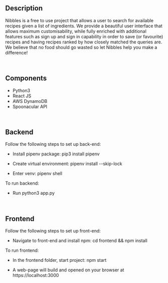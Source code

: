 ## Description

Nibbles is a free to use project that allows a user to search for available recipes given a list of ingredients. We provide a beautiful user interface that allows maximum customisability, while fully enriched with additional features such as sign up and sign in capability in order to save (or favourite) recipes and having recipes ranked by how closely matched the queries are. We believe that no food should go wasted so let Nibbles help you make a difference!

<br>

## Components

- Python3
- React JS
- AWS DynamoDB
- Spoonacular API

<br>

## Backend

Follow the following steps to set up back-end:

- Install pipenv package: pip3 install pipenv

- Create virtual environment: pipenv install --skip-lock

- Enter venv: pipenv shell

To run backend:

- Run python3 app.py

<br>

## Frontend

Follow the following steps to set up front-end:

- Navigate to front-end and install npm: cd frontend && npm install

To run frontend:

- In the frontend folder, start project: npm start

- A web-page will build and opened on your browser at https://localhost:3000
